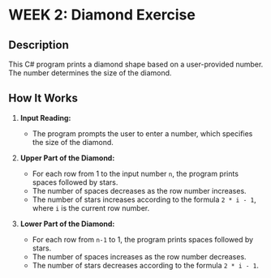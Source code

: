 # WEEK 2: Diamond Exercise

## Description

This C# program prints a diamond shape based on a user-provided number. The number determines the size of the diamond. 

## How It Works

1. **Input Reading:**
   - The program prompts the user to enter a number, which specifies the size of the diamond.

2. **Upper Part of the Diamond:**
   - For each row from 1 to the input number `n`, the program prints spaces followed by stars.
   - The number of spaces decreases as the row number increases.
   - The number of stars increases according to the formula `2 * i - 1`, where `i` is the current row number.

3. **Lower Part of the Diamond:**
   - For each row from `n-1` to 1, the program prints spaces followed by stars.
   - The number of spaces increases as the row number decreases.
   - The number of stars decreases according to the formula `2 * i - 1`.

